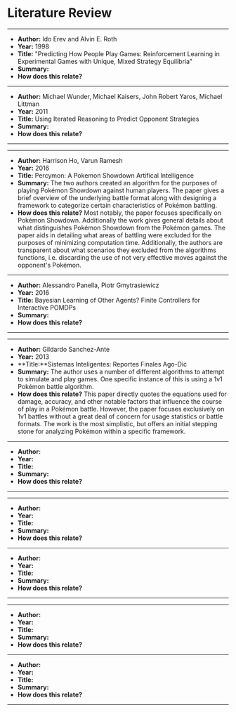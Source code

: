 # Literature Review

* * *

- **Author:** Ido Erev and Alvin E. Roth
- **Year:** 1998 
- **Title:** "Predicting How People Play Games: Reinforcement Learning in Experimental Games with
Unique, Mixed Strategy Equilibria"
- **Summary:**
- **How does this relate?**

* * *

- **Author:** Michael Wunder, Michael Kaisers, John Robert Yaros, Michael Littman
- **Year:** 2011 
- **Title:** Using Iterated Reasoning to Predict Opponent Strategies
- **Summary:**
- **How does this relate?**

* * *
* * *

- **Author:** Harrison Ho, Varun Ramesh 
- **Year:** 2016 
- **Title:** Percymon: A Pokemon Showdown Artifical Intelligence
- **Summary:** The two authors created an algorithm for the purposes of playing Pokémon Showdown against human players. The paper gives a brief overview of the underlying battle format along with designing a framework to categorize certain characteristics of Pokémon battling. 
- **How does this relate?** Most notably, the paper focuses specifically on Pokémon Showdown. Additionally the work gives general details about what distinguishes Pokémon Showdown from the Pokémon games. The paper aids in detailing what areas of battling were excluded for the purposes of minimizing computation time. Additionally, the authors are transparent about what scenarios they excluded from the algorithms functions, i.e. discarding the use of not very effective moves against the opponent's Pokémon. 

* * *

- **Author:** Alessandro Panella, Piotr Gmytrasiewicz 
- **Year:** 2016
- **Title:** Bayesian Learning of Other Agents? Finite Controllers for Interactive POMDPs
- **Summary:**
- **How does this relate?**

* * *
* * *

- **Author:** Gildardo Sanchez-Ante
- **Year:** 2013 
- **Title:**Sistemas Inteligentes: Reportes Finales Ago-Dic
- **Summary:** The author uses a number of different algorithms to attempt to simulate and play games. One specific instance of this is using a 1v1 Pokémon battle algorithm. 
- **How does this relate?** This paper directly quotes the equations used for damage, accuracy, and other notable factors that influence the course of play in a Pokémon battle. However, the paper focuses exclusively on 1v1 battles without a great deal of concern for usage statistics or battle formats. The work is the most simplistic, but offers an initial stepping stone for analyzing Pokémon within a specific framework. 

* * *

- **Author:**
- **Year:**
- **Title:**
- **Summary:**
- **How does this relate?**

* * *
* * *

- **Author:**
- **Year:**
- **Title:**
- **Summary:**
- **How does this relate?**

* * *

- **Author:**
- **Year:**
- **Title:**
- **Summary:**
- **How does this relate?**

* * *
* * *

- **Author:**
- **Year:**
- **Title:**
- **Summary:**
- **How does this relate?**

* * *

- **Author:**
- **Year:**
- **Title:**
- **Summary:**
- **How does this relate?**

* * *